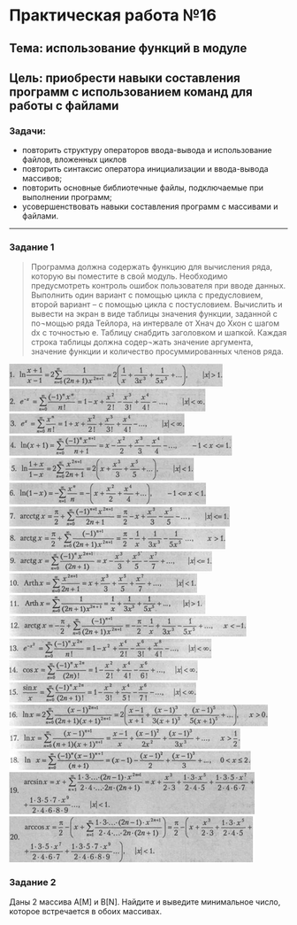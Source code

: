 # Практическая работа №16

## Тема: использование функций в модуле   
## Цель: приобрести навыки составления  программ  с использованием   команд для работы с файлами 

### Задачи:

* повторить структуру операторов ввода-вывода и использование файлов, вложенных циклов 
* повторить синтаксис оператора инициализации и ввода-вывода массивов;
* повторить основные библиотечные файлы, подключаемые при выполнении программ;
* усовершенствовать  навыки составления  программ с массивами и файлами.



---

### Задание 1

> Программа должна содержать функцию для вычисления ряда, которую вы поместите в свой модуль. Необходимо предусмотреть контроль ошибок пользователя при вводе данных. Выполнить один вариант с помощью цикла с предусловием, второй вариант – с помощью цикла  с постусловием. Вычислить и вывести на экран в виде таблицы значения функции, заданной с по¬мощью ряда Тейлора, на интервале от Хнач до Хкон с шагом dx с точностью е. Таблицу снабдить заголовком и шапкой. Каждая строка таблицы должна содер¬жать значение аргумента, значение функции и количество просуммированных членов ряда.

![Alt text](src/image.png)  
![Alt text](src/image-1.png)  
![Alt text](src/image-2.png)  
![Alt text](src/image-3.png)  
![Alt text](src/image-4.png)  
![Alt text](src/image-5.png)  
![Alt text](src/image-6.png)  
![Alt text](src/image-7.png)  
![Alt text](src/image-8.png)  
![Alt text](src/image-9.png)  
![Alt text](src/image-10.png)  
![Alt text](src/image-11.png)  
![Alt text](src/image-12.png)  
![Alt text](src/image-13.png)  
![Alt text](src/image-14.png)  
![Alt text](src/image-15.png)  
![Alt text](src/image-16.png)  
![Alt text](src/image-17.png)  
![Alt text](src/image-18.png)  
![Alt text](src/image-19.png)  

### Задание 2

Даны 2 массива A[M] и  B[N]. Найдите и выведите минимальное число, которое встречается в обоих массивах.